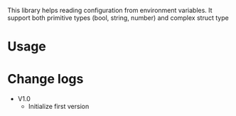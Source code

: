 This library helps reading configuration from environment variables.
It support both primitive types (bool, string, number) and complex struct type

# Usage

# Change logs
- V1.0
    + Initialize first version
